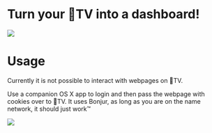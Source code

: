 # Turn your TV into a dashboard!

![](https://raw.githubusercontent.com/zats/BrowserTV/master/docs/screen.jpg)

# Usage

Currently it is not possible to interact with webpages on TV.

Use a companion OS X app to login and then pass the webpage with cookies over to TV. 
It uses Bonjur, as long as you are on the name network, it should just work™ 

![](https://raw.githubusercontent.com/zats/BrowserTV/master/docs/app.jpg)

